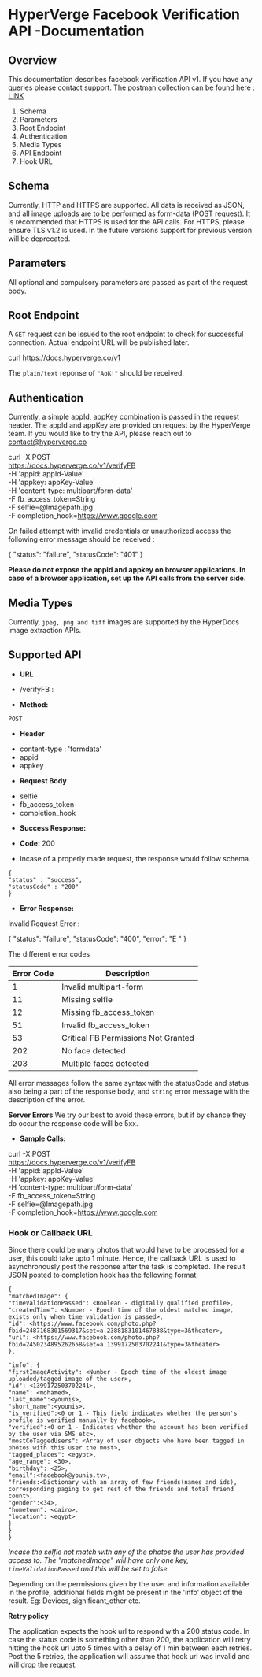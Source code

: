 # HyperVerge Facebook Verification API -Documentation 

## Overview

This documentation describes facebook verification API v1. If you have any queries please contact support. The postman collection can be found here : [LINK](https://www.getpostman.com/collections/4485beb30c74882c99b3)

1. Schema
1. Parameters
1. Root Endpoint
1. Authentication
1. Media Types
3. API Endpoint
4. Hook URL


## Schema

Currently, HTTP and HTTPS are supported. All data is received as JSON, and all image uploads are to be performed as form-data (POST request). 
It is recommended that HTTPS is used for the API calls. For HTTPS, please ensure TLS v1.2 is used. In the future versions support for previous version will be deprecated.

## Parameters
All optional and compulsory parameters are passed as part of the request body.

## Root Endpoint
A `GET` request can be issued to the root endpoint to check for successful connection. Actual endpoint URL will be published later.

curl https://docs.hyperverge.co/v1

The `plain/text` reponse of `"AoK!"` should be received.

## Authentication

Currently, a simple appId, appKey combination is passed in the request header. The appId and appKey are provided on request by the HyperVerge team. If you would like to try the API, please reach out to contact@hyperverge.co

curl -X POST \
https://docs.hyperverge.co/v1/verifyFB \
-H 'appid: appId-Value' \
-H 'appkey: appKey-Value' \
-H 'content-type: multipart/form-data' \
-F fb_access_token=String \
-F selfie=@Imagepath.jpg \
-F completion_hook=https://www.google.com

On failed attempt with invalid credentials or unauthorized access the following error message should be received :

{
"status": "failure",
"statusCode": "401"
}

**Please do not expose the appid and appkey on browser applications. In case of a browser application, set up the API calls from the server side.**

## Media Types

Currently, `jpeg, png and tiff` images are supported by the HyperDocs image extraction APIs. 

## Supported API

* **URL**

- /verifyFB :

* **Method:**

`POST`

* **Header**

- content-type : 'formdata'
- appid 
- appkey

* **Request Body**

- selfie
- fb\_access\_token
- completion\_hook 

* **Success Response:**

* **Code:** 200 <br />
* Incase of a properly made request, the response would follow schema.


```
{
"status" : "success",
"statusCode" : "200"
}
```


* **Error Response:**

Invalid Request Error :


{
"status": "failure",
"statusCode": "400",
"error": "E<ERROR-CODE> <ERROR-MESSAGE>"
}

The different error codes   

|Error Code| Description |
|---|---|        
|1 | Invalid multipart-form
|11 | Missing selfie
|12 | Missing fb\_access_token
|51 | Invalid fb\_access_token
|53 | Critical FB Permissions Not Granted
|202 | No face detected
|203 | Multiple faces detected

All error messages follow the same syntax with the statusCode and status also being a part of the response body, and `string` error message with the description of the error.

**Server Errors**
We try our best to avoid these errors, but if by chance they do occur the response code will be 5xx.


* **Sample Calls:**

curl -X POST \
https://docs.hyperverge.co/v1/verifyFB \
-H 'appid: appId-Value' \
-H 'appkey: appKey-Value' \
-H 'content-type: multipart/form-data' \
-F fb_access_token=String \
-F selfie=@Imagepath.jpg \
-F completion_hook=https://www.google.com

### Hook or Callback URL

Since there could be many photos that would have to be processed for a user, this could take upto 1 minute. Hence, the callback URL is used to asynchronously post the response after the task is completed. The result JSON posted to completion hook has the following format.


```
{
"matchedImage": {
"timeValidationPassed": <Boolean - digitally qualified profile>,
"createdTime": <Number - Epoch time of the oldest matched image, exists only when time validation is passed>,
"id": <https://www.facebook.com/photo.php?fbid=2487168301569317&set=a.2388183101467838&type=3&theater>,
"url": <https://www.facebook.com/photo.php?fbid=2450234895262658&set=a.1399172503702241&type=3&theater>
},

"info": {
"firstImageActivity": <Number - Epoch time of the oldest image uploaded/tagged image of the user>,
"id": <1399172503702241>,
"name": <mohamed>,
"last_name":<younis>,
"short_name":<younis>,
"is_verified":<0 or 1 - This field indicates whether the person's profile is verified manually by facebook>,
"verified":<0 or 1 - Indicates whether the account has been verified by the user via SMS etc>,
"mostCoTaggedUsers": <Array of user objects who have been tagged in photos with this user the most>,
"tagged_places": <egypt>,
"age_range": <30>,
"birthday": <25>,
"email":<facebook@younis.tv>,
"friends:<Dictionary with an array of few friends(names and ids), corresponding paging to get rest of the friends and total friend count>,
"gender":<34>,
"hometown": <cairo>,
"location": <egypt>
}
}
}
```

*Incase the selfie not match with any of the photos the user has provided access to. The "matchedImage" will have only one key, `timeValidationPassed` and this will be set to false.*

Depending on the permissions given by the user and information available in the profile, additional fields might be present in the 'info' object of the result. Eg: Devices, significant_other etc.

**Retry policy**

The application expects the hook url to respond with a 200 status code. In case the status code is something other than 200, the application will retry hitting the hook url upto 5 times with a delay of 1 min between each retries. Post the 5 retries, the application will assume that hook url was invalid and will drop the request.
